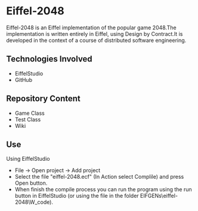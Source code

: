 Eiffel-2048
==========

Eiffel-2048 is an Eiffel implementation of the popular game 2048.The implementation is written entirely in Eiffel, using Design by Contract.It is developed in the context of a course of distributed software engineering.

Technologies Involved
---------------------
  - EiffelStudio
  - GitHub
  
Repository Content
------------------
  - Game Class
  - Test Class
  - Wiki
  
Use
---
Using EiffelStudio
  
  - File -> Open project -> Add project 
  - Select the file "eiffel-2048.ecf" (In Action select Complile) and press Open button.
  - When finish the compile process you can run the program using the run button in EiffelStudio (or using the file in the folder EIFGENs\eiffel-2048\W_code).
